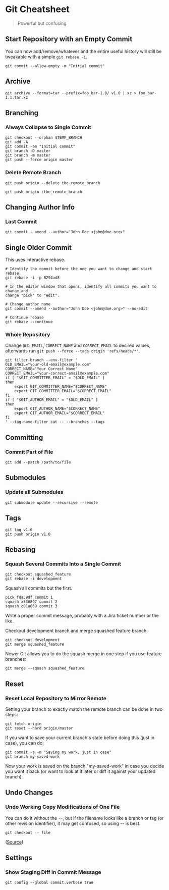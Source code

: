 # Git Cheatsheet

> Powerful but confusing.

## Start Repository with an Empty Commit
You can now add/remove/whatever and the entire useful history will still be tweakable with a simple `git rebase -i`.
```
git commit --allow-empty -m "Initial commit"
```

## Archive

```
git archive --format=tar --prefix=foo_bar-1.0/ v1.0 | xz > foo_bar-1.1.tar.xz
```

## Branching

### Always Collapse to Single Commit
```
git checkout --orphan $TEMP_BRANCH
git add -A
git commit -am "Initial commit"
git branch -D master
git branch -m master
git push --force origin master
```

### Delete Remote Branch
```
git push origin --delete the_remote_branch
```
```
git push origin :the_remote_branch
```

## Changing Author Info

### Last Commit
```
git commit --amend --author="John Doe <john@doe.org>"
```

## Single Older Commit
This uses interactive rebase.
```
# Identify the commit before the one you want to change and start rebase.
git rebase -i -p 8294ad8

# In the editor window that opens, identify all commits you want to change and 
change "pick" to "edit".

# Change author name
git commit --amend --author="John Doe <john@doe.org>" --no-edit

# Continue rebase
git rebase --continue
```

### Whole Repository
Change `OLD_EMAIL`, `CORRECT_NAME` and `CORRECT_EMAIL` to desired values, afterwards run `git push --force --tags origin 'refs/heads/*'`.
```
git filter-branch --env-filter '
OLD_EMAIL="your-old-email@example.com"
CORRECT_NAME="Your Correct Name"
CORRECT_EMAIL="your-correct-email@example.com"
if [ "$GIT_COMMITTER_EMAIL" = "$OLD_EMAIL" ]
then
    export GIT_COMMITTER_NAME="$CORRECT_NAME"
    export GIT_COMMITTER_EMAIL="$CORRECT_EMAIL"
fi
if [ "$GIT_AUTHOR_EMAIL" = "$OLD_EMAIL" ]
then
    export GIT_AUTHOR_NAME="$CORRECT_NAME"
    export GIT_AUTHOR_EMAIL="$CORRECT_EMAIL"
fi
' --tag-name-filter cat -- --branches --tags
```

## Committing

### Commit Part of File
```
git add --patch /path/to/file
```

## Submodules

### Update all Submodules
```
git submodule update --recursive --remote
```

## Tags

```
git tag v1.0
git push origin v1.0
```

## Rebasing

### Squash Several Commits Into a Single Commit

```
git checkout squashed_feature
git rebase -i development
```

Squash all commits but the first.

```
pick fda59df commit 1
squash x536897 commit 2
squash c01a668 commit 3
```

Write a proper commit message, probably with a Jira ticket number or the like.

Checkout development branch and merge squashed feature branch.

```
git checkout development
git merge squashed_feature
```

Newer Git allows you to do the squash merge in one step if you use feature 
branches:

```
git merge --squash squashed_feature
```

## Reset

### Reset Local Repository to Mirror Remote
Setting your branch to exactly match the remote branch can be done in two 
steps:
```
git fetch origin
git reset --hard origin/master
```

If you want to save your current branch's state before doing this (just in 
case), you can do:
```
git commit -a -m "Saving my work, just in case"
git branch my-saved-work
```

Now your work is saved on the branch "my-saved-work" in case you decide you 
want it back (or want to look at it later or diff it against your updated 
branch).

## Undo Changes

### Undo Working Copy Modifications of One File
You can do it without the `--`, but if the filename looks like a branch or tag 
(or other revision identifier), it may get confused, so using -- is best.
```
git checkout -- file
```
([Source](https://stackoverflow.com/a/692329/1377323))

## Settings

### Show Staging Diff in Commit Message
```
git config --global commit.verbose true
```
